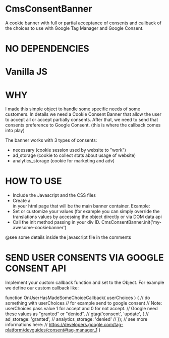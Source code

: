 # CmsConsentBanner
A cookie banner with full or partial acceptance of consents and callback of the choices to use with Google Tag Manager and Google Consent.

# NO DEPENDENCIES
# Vanilla JS

# WHY
I made this simple object to handle some specific needs of some customers.
In details we need a Cookie Consent Banner that allow the user to accept all or accept partially consents.
After that, we need to send that consents preference to Google Consent. (this is where the callback comes into play)

The banner works with 3 types of consents:
- necessary             (cookie session used by website to "work")
- ad_storage            (cookie to collect stats about usage of website)
- analytics_storage     (cookie for marketing and adv)

# HOW TO USE
- Include the Javascript and the CSS files
- Create a <div> in your html page that will be the main banner container. Example: <div id="my-awesome-cookiebanner"></div>
- Set or customize your values (for example you can simply override the translations values by accessing the object directly or via DOM data api
- Call the init method passing in your div ID. CmsConsentBanner.init('my-awesome-cookiebanner')

@see some details inside the javascript file in the comments
  
 
# SEND USER CONSENTS VIA GOOGLE CONSENT API
Implement your custom callback function and set to the Object.
For example we define our custom callback like:
  
function OnUserHasMadeSomeChoiceCallback( userChoices ) {
    // do something with userChoices
    // for example send to google consent
    // Note: userChoices pass value 1 for accept and 0 for not accept.
    // Google need these values as "granted" or "denied".
    // gtag('consent', 'update', {
    //        ad_storage: 'granted',
    //        analytics_storage: 'denied'
    // });
    // see more informations here:
    // https://developers.google.com/tag-platform/devguides/consent#tag-manager_1
}
  
  
  
  
  

